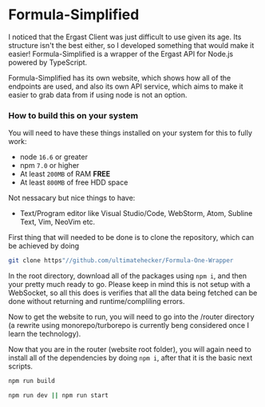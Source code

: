 # Formula-Simplified

I noticed that the Ergast Client was just difficult to use given its age. Its structure isn't the best either, so I developed something that would make it easier! Formula-Simplified is a  wrapper of the Ergast API for Node.js powered by TypeScript. 

Formula-Simplified has its own website, which shows how all of the endpoints are used, and also its own API service, which aims to make it easier to grab data from if using node is not an option.

### How to build this on your system

You will need to have these things installed on your system for this to fully work:

- node `16.6` or greater
- npm `7.0` or higher
- At least `200MB` of RAM **FREE**
- At least `800MB` of free HDD space

Not nessacary but nice things to have:

- Text/Program editor like Visual Studio/Code, WebStorm, Atom, Subline Text, Vim, NeoVim etc.

First thing that will needed to be done is to clone the repository, which can be achieved by doing

```bash
git clone https"//github.com/ultimatehecker/Formula-One-Wrapper
```

In the root directory, download all of the packages using `npm i`, and then your pretty much ready to go. Please keep in mind this is not setup with a WebSocket, so all this does is verifies that all the data being fetched can be done without returning and runtime/compliling errors.

Now to get the website to run, you will need to go into the /router directory (a rewrite using monorepo/turborepo is currently beng considered once I learn the technology).

Now that you are in the router (website root folder), you will again need to install all of the dependencies by doing `npm i`, after that it is the basic next scripts.

```bash
npm run build
```

```bash
npm run dev || npm run start
```